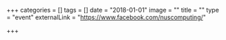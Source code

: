+++
categories = []
tags = []
date = "2018-01-01"
image = ""
title = ""
type = "event"
externalLink = "https://www.facebook.com/nuscomputing/"

+++